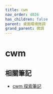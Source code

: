 ```yaml
---
title: cwm
nav_order: 4026
has_children: false
parent: 桌面環境微調
grand_parent: 微調
---
```



# cwm


## 相關筆記

* [cwm 探索筆記](https://samwhelp.github.io/note-about-cwm/)
